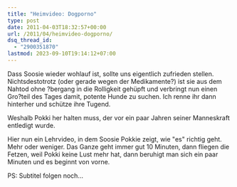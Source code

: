 ```yaml
---
title: "Heimvideo: Dogporno"
type: post
date: 2011-04-03T18:32:57+00:00
url: /2011/04/heimvideo-dogporno/
dsq_thread_id:
  - "2900351870"
lastmod: 2023-09-10T19:14:12+07:00
---
```

<div class="media video">
</div>

Dass Soosie wieder wohlauf ist, sollte uns eigentlich zufrieden stellen. Nichtsdestotrotz (oder gerade wegen der Medikamente?) ist sie aus dem Nahtod ohne ?bergang in die Rolligkeit gehüpft und verbringt nun einen Gro?teil des Tages damit, potente Hunde zu suchen. Ich renne ihr dann hinterher und schütze ihre Tugend.

Weshalb Pokki her halten muss, der vor ein paar Jahren seiner Manneskraft entledigt wurde.

Hier nun ein Lehrvideo, in dem Soosie Pokkie zeigt, wie "es" richtig geht. Mehr oder weniger. Das Ganze geht immer gut 10 Minuten, dann fliegen die Fetzen, weil Pokki keine Lust mehr hat, dann beruhigt man sich ein paar Minuten und es beginnt von vorne.

PS: Subtitel folgen noch...
